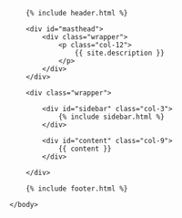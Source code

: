 <!DOCTYPE html>
<html>
	<head>
		<script src="https://use.typekit.net/yoq1nsx.js"></script>
		<script>try{Typekit.load({ async: true });}catch(e){}</script>
		<link rel="stylesheet" href="{{ site.github.url }}/assets/css/main.css">
	</head>
	<body>

		{% include header.html %}

		<div id="masthead">
			<div class="wrapper">
				<p class="col-12">
					{{ site.description }}
				</p>
			</div>
		</div>

		<div class="wrapper">

			<div id="sidebar" class="col-3">
				{% include sidebar.html %}
			</div>

			<div id="content" class="col-9">
				{{ content }}
			</div>

		</div>

		{% include footer.html %}

	</body>
</html>